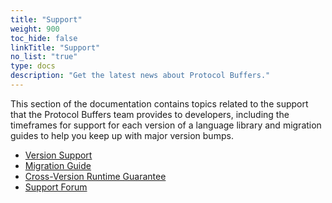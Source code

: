 ```yaml
---
title: "Support"
weight: 900
toc_hide: false
linkTitle: "Support"
no_list: "true"
type: docs
description: "Get the latest news about Protocol Buffers."
---
```

    

This section of the documentation contains topics related to the support that
the Protocol Buffers team provides to developers, including the timeframes for
support for each version of a language library and migration guides to help you
keep up with major version bumps.

<!-- mdformat off(mdformat adds a space before the external tag) -->
*   [Version Support](/support/version-support)
*   [Migration Guide](/support/migration)
*   [Cross-Version Runtime Guarantee](/support/cross-version-runtime-guarantee)
*   [Support Forum](https://groups.google.com/g/protobuf)
<!-- mdformat on -->
